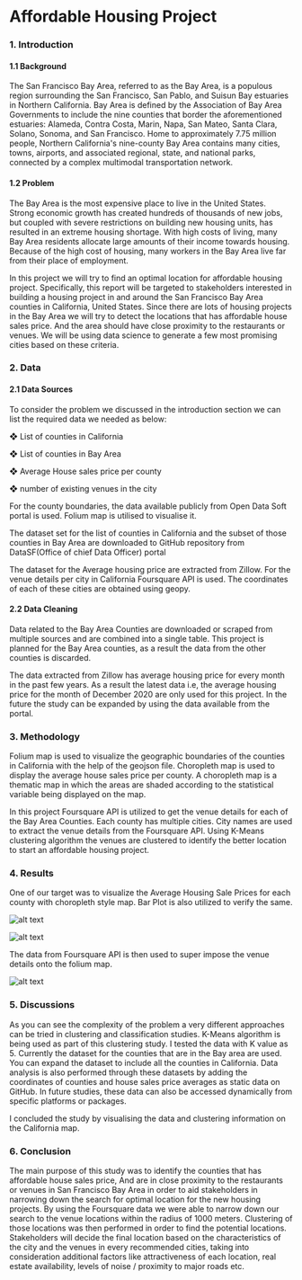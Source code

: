 # Affordable Housing Project
### 1. Introduction
#### 1.1 Background
The San Francisco Bay Area, referred to as the Bay Area, is a populous region surrounding the San Francisco, San Pablo, and Suisun Bay estuaries in Northern California. Bay Area is defined by the Association of Bay Area Governments to include the nine counties that border the aforementioned estuaries: Alameda, Contra Costa, Marin, Napa, San Mateo, Santa Clara, Solano, Sonoma, and San Francisco. Home to approximately 7.75 million people, Northern California's nine-county Bay Area contains many cities, towns, airports, and associated regional, state, and national parks, connected by a complex multimodal transportation network.
#### 1.2 Problem
The Bay Area is the most expensive place to live in the United States. Strong economic growth has created hundreds of thousands of new jobs, but coupled with severe restrictions on building new housing units, has resulted in an extreme housing shortage. With high costs of living, many Bay Area residents allocate large amounts of their income towards housing. Because of the high cost of housing, many workers in the Bay Area live far from their place of employment.
  
  In this project we will try to find an optimal location for affordable housing project. Specifically, this report will be targeted to stakeholders interested in building a housing project in and around the San Francisco Bay Area counties in California, United States. Since there are lots of housing projects in the Bay Area we will try to detect the locations that has affordable house sales price. And the area should have close proximity to the restaurants or venues. We will be using data science to generate a few most promising cities based on these criteria.
  
### 2. Data
#### 2.1 Data Sources
To consider the problem we discussed in the introduction section we can list the required data we needed as below:

❖ List of counties in California

❖ List of counties in Bay Area

❖ Average House sales price per county

❖ number of existing venues in the city

For the county boundaries, the data available publicly from Open Data Soft portal is used. Folium map is utilised to visualise it.

The dataset set for the list of counties in California and the subset of those counties in Bay Area are downloaded to GitHub repository from DataSF(Office of chief Data Officer) portal

The dataset for the Average housing price are extracted from Zillow. For the venue details per city in California Foursquare API is used. The coordinates of each of these cities are obtained using geopy.


#### 2.2 Data Cleaning
Data related to the Bay Area Counties are downloaded or scraped from multiple sources and are combined into a single table. This project is planned for the Bay Area counties, as a result the data from the other counties is discarded.

The data extracted from Zillow has average housing price for every month in the past few years. As a result the latest data i.e, the average housing price for the month of December 2020 are only used for this project. In the future the study can be expanded by using the data available from the portal.

### 3. Methodology
Folium map is used to visualize the geographic boundaries of the counties in California with the help of the geojson file. Choropleth map is used to display the average house sales price per county. A choropleth map is a thematic map in which the areas are shaded according to the statistical variable being displayed on the map.

In this project Foursquare API is utilized to get the venue details for each of the Bay Area Counties. Each county has multiple cities. City names are used to extract the venue details from the Foursquare API. Using K-Means clustering algorithm the venues are clustered to identify the better location to start an affordable housing project.

### 4. Results
One of our target was to visualize the Average Housing Sale Prices for each county with choropleth style map. Bar Plot is also utilized to verify the same. 


![alt text](https://github.com/SangeethaChinnan/Data-Science/blob/master/Screenshot%202021-02-13%20at%203.49.17%20PM.png)

![alt text](https://github.com/SangeethaChinnan/Data-Science/blob/master/Screenshot%202021-02-14%20at%207.18.31%20PM.png)

The data from Foursquare API is then used to super impose the venue details onto the folium map.

![alt text](https://github.com/SangeethaChinnan/Data-Science/blob/master/Screenshot%202021-02-13%20at%203.55.30%20PM.png)


### 5. Discussions

As you can see the complexity of the problem a very different approaches can be tried in clustering and classification studies. K-Means algorithm is being used as part of this clustering study. I tested the data with K value as 5. Currently the dataset for the counties that are in the Bay area are used. You can expand the dataset to include all the counties in California. Data analysis is also performed through these datasets by adding the coordinates of counties and house sales price averages as static data on GitHub. In future studies, these data can also be accessed dynamically from specific platforms or packages.

I concluded the study by visualising the data and clustering information on the California map.

### 6. Conclusion
The main purpose of this study was to identify the counties that has affordable house sales price, And are in close proximity to the restaurants or venues in San Francisco Bay Area in order to aid stakeholders in narrowing down the search for optimal location for the new housing projects.
By using the Foursquare data we were able to narrow down our search to the venue locations within the radius of 1000 meters. Clustering of those locations was then performed in order to find the potential locations.
Stakeholders will decide the final location based on the characteristics of the city and the venues in every recommended cities, taking into consideration additional factors like attractiveness of each location, real estate availability, levels of noise / proximity to major roads etc.

